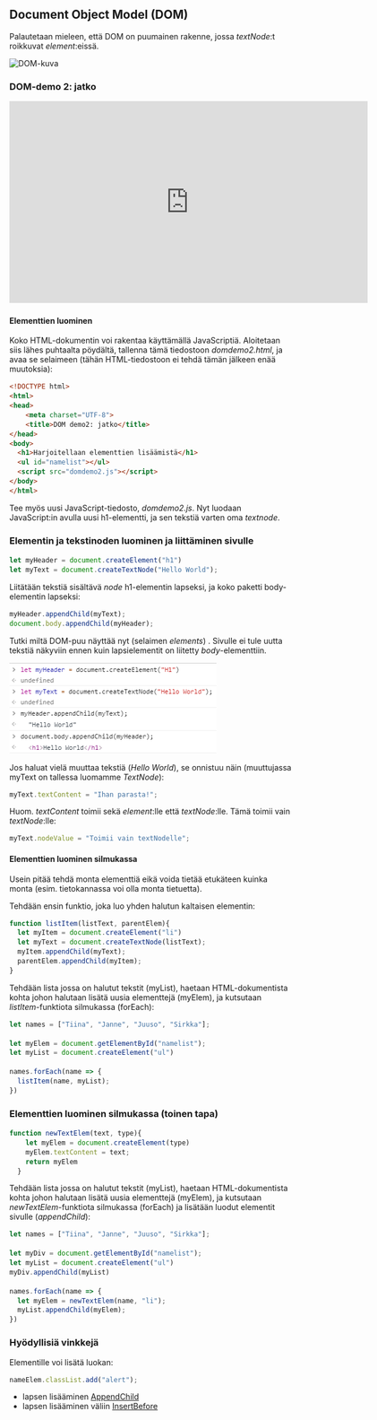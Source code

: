 ## Document Object Model (DOM)

Palautetaan mieleen, että DOM on puumainen rakenne, jossa *textNode*:t roikkuvat *element*:eissä.

![DOM-kuva](https://upload.wikimedia.org/wikipedia/commons/thumb/5/5a/DOM-model.svg/428px-DOM-model.svg.png)

### DOM-demo 2: jatko

<iframe width="640" height="360" src="https://web.microsoftstream.com/embed/video/82a90967-db82-4e78-9288-62c9db954415?autoplay=false&amp;showinfo=true" allowfullscreen style="border:none;"></iframe>

#### Elementtien luominen

Koko HTML-dokumentin voi rakentaa käyttämällä JavaScriptiä. Aloitetaan siis lähes puhtaalta pöydältä, tallenna tämä tiedostoon *domdemo2.html*, ja avaa se selaimeen (tähän HTML-tiedostoon ei tehdä tämän jälkeen enää muutoksia):

```html
<!DOCTYPE html>
<html>
<head>
    <meta charset="UTF-8">
    <title>DOM demo2: jatko</title>
</head>
<body>
  <h1>Harjoitellaan elementtien lisäämistä</h1>
  <ul id="namelist"></ul>
  <script src="domdemo2.js"></script>
</body>
</html>
```

Tee myös uusi JavaScript-tiedosto, *domdemo2.js*. Nyt luodaan JavaScript:in avulla uusi h1-elementti, ja sen tekstiä varten oma *textnode*.

### Elementin ja tekstinoden luominen ja liittäminen sivulle

```js
let myHeader = document.createElement("h1")
let myText = document.createTextNode("Hello World");
```

Liitätään tekstiä sisältävä *node* h1-elementin lapseksi, ja koko paketti body-elementin lapseksi:

```js
myHeader.appendChild(myText);
document.body.appendChild(myHeader);
```

Tutki miltä DOM-puu näyttää nyt (selaimen *elements*) . Sivulle ei tule uutta tekstiä näkyviin ennen kuin lapsielementit on liitetty *body*-elementtiin.

![Elementtien lisääminen](img/hello_world.PNG)

Jos haluat vielä muuttaa tekstiä (*Hello World*), se onnistuu näin (muuttujassa myText on tallessa luomamme *TextNode*):

```js
myText.textContent = "Ihan parasta!";
```

Huom. *textContent* toimii sekä *element*:lle että *textNode*:lle. Tämä toimii vain *textNode*:lle:

```js
myText.nodeValue = "Toimii vain textNodelle";
```

#### Elementtien luominen silmukassa

Usein pitää tehdä monta elementtiä eikä voida tietää etukäteen kuinka monta (esim. tietokannassa voi olla monta tietuetta).

Tehdään ensin funktio, joka luo yhden halutun kaltaisen elementin:

```js
function listItem(listText, parentElem){
  let myItem = document.createElement("li")
  let myText = document.createTextNode(listText);
  myItem.appendChild(myText);
  parentElem.appendChild(myItem);
}
```

Tehdään lista jossa on halutut tekstit (myList), haetaan HTML-dokumentista kohta johon halutaan lisätä uusia elementtejä (myElem), ja kutsutaan *listItem*-funktiota silmukassa (forEach):

```js
let names = ["Tiina", "Janne", "Juuso", "Sirkka"];

let myElem = document.getElementById("namelist");
let myList = document.createElement("ul")

names.forEach(name => {
  listItem(name, myList);
})
```

### Elementtien luominen silmukassa (toinen tapa)

```js
function newTextElem(text, type){
    let myElem = document.createElement(type)
    myElem.textContent = text;
    return myElem
  }
```

Tehdään lista jossa on halutut tekstit (myList), haetaan HTML-dokumentista kohta johon halutaan lisätä uusia elementtejä (myElem), ja kutsutaan *newTextElem*-funktiota silmukassa (forEach) ja lisätään luodut elementit sivulle (*appendChild*):

```js
let names = ["Tiina", "Janne", "Juuso", "Sirkka"];

let myDiv = document.getElementById("namelist");
let myList = document.createElement("ul")
myDiv.appendChild(myList)

names.forEach(name => {
  let myElem = newTextElem(name, "li");
  myList.appendChild(myElem);
})
```

### Hyödyllisiä vinkkejä

Elementille voi lisätä luokan:

```js
nameElem.classList.add("alert");
```

- lapsen lisääminen [AppendChild](https://www.w3schools.com/jsref/met_node_appendchild.asp)
- lapsen lisääminen väliin [InsertBefore](https://www.w3schools.com/jsref/met_node_insertbefore.asp)
